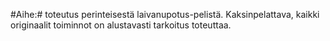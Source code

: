 #Aihe:# toteutus perinteisestä laivanupotus-pelistä. 
Kaksinpelattava, kaikki originaalit toiminnot on alustavasti tarkoitus toteuttaa.
